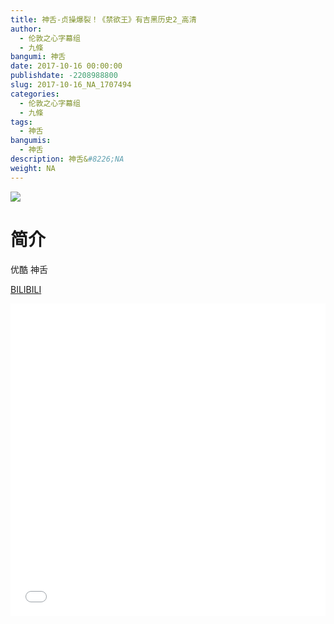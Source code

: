 ```yaml
---
title: 神舌-贞操爆裂！《禁欲王》有吉黑历史2_高清
author: 
  - 伦敦之心字幕组
  - 九條
bangumi: 神舌
date: 2017-10-16 00:00:00
publishdate: -2208988800
slug: 2017-10-16_NA_1707494
categories: 
  - 伦敦之心字幕组
  - 九條
tags: 
  - 神舌
bangumis: 
  - 神舌
description: 神舌&#8226;NA
weight: NA
---
```


![](https://i.imgur.com/A5xLdY7.png)

# 简介  
优酷 神舌

  [BILIBILI](https://www.bilibili.com/video/av1707494/)


<div class="vcontainer">  <iframe class='video' src="//www.bilibili.com/blackboard/player.html?cid=2606779&aid=1707494" width="100%" height="500" frameborder="0" allowfullscreen="allowfullscreen"></iframe></div>

